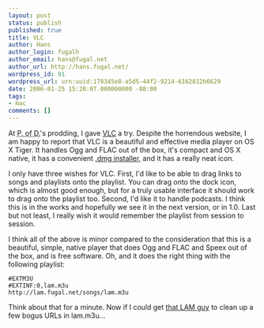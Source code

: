 ```yaml
---
layout: post
status: publish
published: true
title: VLC
author: Hans
author_login: fugalh
author_email: hans@fugal.net
author_url: http://hans.fugal.net/
wordpress_id: 91
wordpress_url: urn:uuid:178345e8-a5d5-44f2-9214-6162812b6629
date: 2006-01-25 15:28:07.000000000 -08:00
tags:
- mac
comments: []
---
```

<p>At <acronym title="you got me">P. of D.</acronym>'s prodding, I gave
<a href="http://www.videolan.org/vlc/">VLC</a> a try. Despite the horrendous website, I am
happy to report that VLC is a beautiful and effective media player on OS X
Tiger. It handles Ogg and FLAC out of the box, it's compact and OS X native, it
has a convenient <a href="http://www.videolan.org/vlc/download-macosx.html">.dmg
installer</a>, and it has a
really neat icon.</p>

<p>I only have three wishes for VLC. First, I'd like to be able to drag links to
songs and playlists onto the playlist. You can drag onto the dock icon, which
is almost good enough, but for a truly usable interface it should work to drag
onto the playlist too. Second, I'd like it to handle podcasts. I think this is
in the works and hopefully we see it in the next version, or in 1.0. Last but
not least, I really wish it would remember the playlist from session to
session.</p>

<p>I think all of the above is minor compared to the consideration that this is a
beautiful, simple, native player that does Ogg and FLAC and Speex out of the
box, and is free software. Oh, and it does the right thing with the following
playlist:</p>

<pre><code>#EXTM3U
#EXTINF:0,lam.m3u
http://lam.fugal.net/songs/lam.m3u
</code></pre>

<p>Think about that for a minute. Now if I could get <a href="http://hans.fugal.net/blog">that LAM
guy</a> to clean up a few bogus URLs in lam.m3u...</p>
